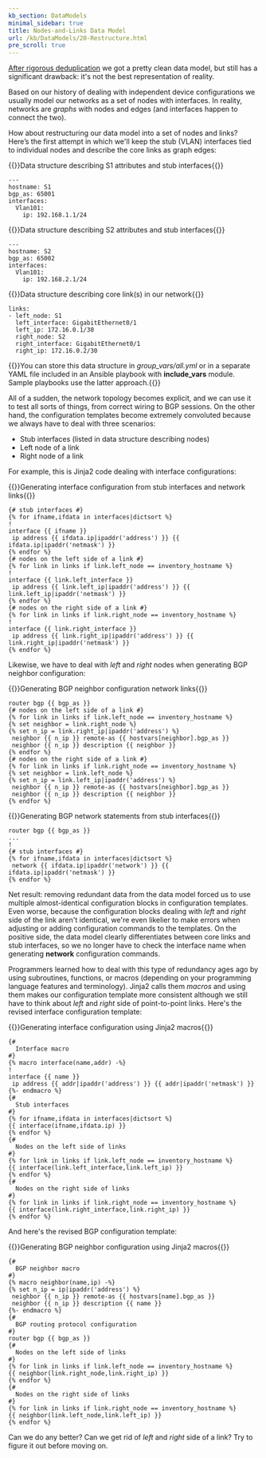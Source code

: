 ```yaml
---
kb_section: DataModels
minimal_sidebar: true
title: Nodes-and-Links Data Model
url: /kb/DataModels/20-Restructure.html
pre_scroll: true
---
```

[After rigorous deduplication](10-Removing%20Duplicate%20Data.html) we got a pretty clean data model, but still has a significant drawback: it's not the best representation of reality.

Based on our history of dealing with independent device configurations we usually model our networks as a set of nodes with interfaces. In reality, networks are *graphs* with nodes and edges (and interfaces happen to connect the two).

How about restructuring our data model into a set of nodes and links? Here’s the first attempt in which we'll keep the stub (VLAN) interfaces tied to individual nodes and describe the core links as graph edges:

{{<cc>}}Data structure describing S1 attributes and stub interfaces{{</cc>}}

    ---
    hostname: S1
    bgp_as: 65001
    interfaces:
      Vlan101:
        ip: 192.168.1.1/24

{{<cc>}}Data structure describing S2 attributes and stub interfaces{{</cc>}}

    ---
    hostname: S2
    bgp_as: 65002
    interfaces:
      Vlan101:
        ip: 192.168.2.1/24

{{<cc>}}Data structure describing core link(s) in our network{{</cc>}}

    links:
    - left_node: S1
      left_interface: GigabitEthernet0/1
      left_ip: 172.16.0.1/30
      right_node: S2
      right_interface: GigabitEthernet0/1
      right_ip: 172.16.0.2/30

{{<note note>}}You can store this data structure in *group_vars/all.yml* or in a separate YAML file included in an Ansible playbook with **include_vars** module. Sample playbooks use the latter approach.{{</note>}}

All of a sudden, the network topology becomes explicit, and we can use it to test all sorts of things, from correct wiring to BGP sessions. On the other hand, the configuration templates become extremely convoluted because we always have to deal with three scenarios:

* Stub interfaces (listed in data structure describing nodes)
* Left node of a link
* Right node of a link

For example, this is Jinja2 code dealing with interface configurations:

{{<cc>}}Generating interface configuration from stub interfaces and network links{{</cc>}}

    {# stub interfaces #}
    {% for ifname,ifdata in interfaces|dictsort %}
    !
    interface {{ ifname }}
     ip address {{ ifdata.ip|ipaddr('address') }} {{ ifdata.ip|ipaddr('netmask') }}
    {% endfor %}
    {# nodes on the left side of a link #}
    {% for link in links if link.left_node == inventory_hostname %}
    !
    interface {{ link.left_interface }}
     ip address {{ link.left_ip|ipaddr('address') }} {{ link.left_ip|ipaddr('netmask') }}
    {% endfor %}
    {# nodes on the right side of a link #}
    {% for link in links if link.right_node == inventory_hostname %}
    !
    interface {{ link.right_interface }}
     ip address {{ link.right_ip|ipaddr('address') }} {{ link.right_ip|ipaddr('netmask') }}
    {% endfor %}

Likewise, we have to deal with *left* and *right* nodes when generating BGP neighbor configuration:

{{<cc>}}Generating BGP neighbor configuration network links{{</cc>}}

    router bgp {{ bgp_as }}
    {# nodes on the left side of a link #}
    {% for link in links if link.left_node == inventory_hostname %}
    {% set neighbor = link.right_node %}
    {% set n_ip = link.right_ip|ipaddr('address') %}
     neighbor {{ n_ip }} remote-as {{ hostvars[neighbor].bgp_as }}
     neighbor {{ n_ip }} description {{ neighbor }}
    {% endfor %}
    {# nodes on the right side of a link #}
    {% for link in links if link.right_node == inventory_hostname %}
    {% set neighbor = link.left_node %}
    {% set n_ip = link.left_ip|ipaddr('address') %}
     neighbor {{ n_ip }} remote-as {{ hostvars[neighbor].bgp_as }}
     neighbor {{ n_ip }} description {{ neighbor }}
    {% endfor %}

{{<cc>}}Generating BGP network statements from stub interfaces{{</cc>}}

    router bgp {{ bgp_as }}
    ...
    !
    {# stub interfaces #}
    {% for ifname,ifdata in interfaces|dictsort %}
     network {{ ifdata.ip|ipaddr('network') }} {{ ifdata.ip|ipaddr('netmask') }}
    {% endfor %}

Net result: removing redundant data from the data model forced us to use multiple almost-identical configuration blocks in configuration templates. Even worse, because the configuration blocks dealing with *left* and *right* side of the link aren't identical, we're even likelier to make errors when adjusting or adding configuration commands to the templates. On the positive side, the data model clearly differentiates between core links and stub interfaces, so we no longer have to check the interface name when generating **network** configuration commands.

Programmers learned how to deal with this type of redundancy ages ago by using subroutines, functions, or macros (depending on your programming language features and terminology). Jinja2 calls them *macros* and using them makes our configuration template more consistent although we still have to think about *left* and *right* side of point-to-point links. Here's the revised interface configuration template:

{{<cc>}}Generating interface configuration using Jinja2 macros{{</cc>}}

    {#
      Interface macro
    #}
    {% macro interface(name,addr) -%}
    !
    interface {{ name }}
     ip address {{ addr|ipaddr('address') }} {{ addr|ipaddr('netmask') }}
    {%- endmacro %}
    {#
      Stub interfaces
    #}
    {% for ifname,ifdata in interfaces|dictsort %}
    {{ interface(ifname,ifdata.ip) }}
    {% endfor %}
    {#
      Nodes on the left side of links
    #}
    {% for link in links if link.left_node == inventory_hostname %}
    {{ interface(link.left_interface,link.left_ip) }}
    {% endfor %}
    {#
      Nodes on the right side of links
    #}
    {% for link in links if link.right_node == inventory_hostname %}
    {{ interface(link.right_interface,link.right_ip) }}
    {% endfor %}

And here's the revised BGP configuration template:

{{<cc>}}Generating BGP neighbor configuration using Jinja2 macros{{</cc>}}

    {#
      BGP neighbor macro
    #}
    {% macro neighbor(name,ip) -%}
    {% set n_ip = ip|ipaddr('address') %}
     neighbor {{ n_ip }} remote-as {{ hostvars[name].bgp_as }}
     neighbor {{ n_ip }} description {{ name }}
    {%- endmacro %}
    {#
      BGP routing protocol configuration
    #}
    router bgp {{ bgp_as }}
    {#
      Nodes on the left side of links
    #}
    {% for link in links if link.left_node == inventory_hostname %}
    {{ neighbor(link.right_node,link.right_ip) }}
    {% endfor %}
    {#
      Nodes on the right side of links
    #}
    {% for link in links if link.right_node == inventory_hostname %}
    {{ neighbor(link.left_node,link.left_ip) }}
    {% endfor %}

Can we do any better? Can we get rid of *left* and *right* side of a link? Try to figure it out before moving on.
